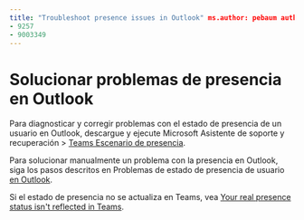```yaml
---
title: "Troubleshoot presence issues in Outlook" ms.author: pebaum author: pebaum manager: scotv ms.date: 04/8/2021 ms.audience: Admin ms.topic: article ms.service: o365-administration ROBOTS: NOINDEX, NOFOLLOW localization_priority: Priority ms.collection: Adm_O365 ms.custom: (
- 9257
- 9003349
---
```


# <a name="troubleshoot-presence-issues-in-outlook"></a>Solucionar problemas de presencia en Outlook

Para diagnosticar y corregir problemas con el estado de presencia de un usuario en Outlook, descargue y ejecute Microsoft Asistente de soporte y recuperación > [Teams Escenario de presencia](https://aka.ms/SaRA-TeamsPresenceScenario).

Para solucionar manualmente un problema con la presencia en Outlook, siga los pasos descritos en Problemas de estado de presencia de usuario [en Outlook](https://docs.microsoft.com/microsoftteams/troubleshoot/teams-im-presence/issues-with-presence-in-outlook).

Si el estado de presencia no se actualiza en Teams, vea [Your real presence status isn't reflected in Teams](https://docs.microsoft.com/microsoftteams/troubleshoot/teams-im-presence/presence-not-show-actual-status).
